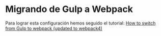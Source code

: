 # Migrando de Gulp a Webpack

Para lograr esta configuración hemos seguido el tutorial:
[How to switch from Gulp to webpack (updated to webpack4)](https://www.valentinog.com/blog/from-gulp-to-webpack-4-tutorial)

